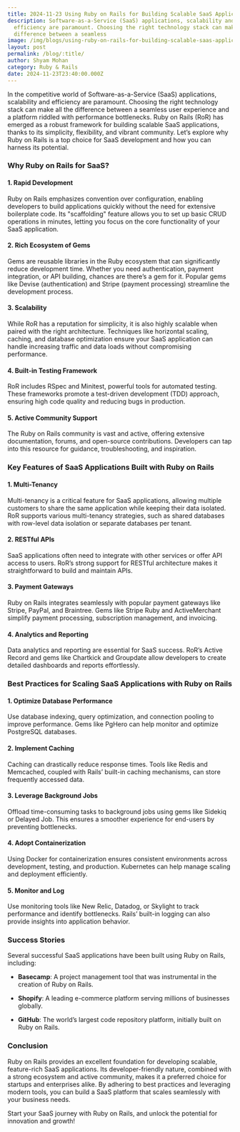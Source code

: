 ```yaml
---
title: 2024-11-23 Using Ruby on Rails for Building Scalable SaaS Applications
description: Software-as-a-Service (SaaS) applications, scalability and
  efficiency are paramount. Choosing the right technology stack can make all the
  difference between a seamless
image: /img/blogs/using-ruby-on-rails-for-building-scalable-saas-applications-1-.webp
layout: post
permalink: /blog/:title/
author: Shyam Mohan
category: Ruby & Rails
date: 2024-11-23T23:40:00.000Z
---
```

In the competitive world of Software-as-a-Service (SaaS) applications, scalability and efficiency are paramount. Choosing the right technology stack can make all the difference between a seamless user experience and a platform riddled with performance bottlenecks. Ruby on Rails (RoR) has emerged as a robust framework for building scalable SaaS applications, thanks to its simplicity, flexibility, and vibrant community. Let’s explore why Ruby on Rails is a top choice for SaaS development and how you can harness its potential.

### Why Ruby on Rails for SaaS?

#### 1. **Rapid Development**

Ruby on Rails emphasizes convention over configuration, enabling developers to build applications quickly without the need for extensive boilerplate code. Its "scaffolding" feature allows you to set up basic CRUD operations in minutes, letting you focus on the core functionality of your SaaS application.

#### 2. **Rich Ecosystem of Gems**

Gems are reusable libraries in the Ruby ecosystem that can significantly reduce development time. Whether you need authentication, payment integration, or API building, chances are there’s a gem for it. Popular gems like Devise (authentication) and Stripe (payment processing) streamline the development process.

#### 3. **Scalability**

While RoR has a reputation for simplicity, it is also highly scalable when paired with the right architecture. Techniques like horizontal scaling, caching, and database optimization ensure your SaaS application can handle increasing traffic and data loads without compromising performance.

#### 4. **Built-in Testing Framework**

RoR includes RSpec and Minitest, powerful tools for automated testing. These frameworks promote a test-driven development (TDD) approach, ensuring high code quality and reducing bugs in production.

#### 5. **Active Community Support**

The Ruby on Rails community is vast and active, offering extensive documentation, forums, and open-source contributions. Developers can tap into this resource for guidance, troubleshooting, and inspiration.

### Key Features of SaaS Applications Built with Ruby on Rails

#### 1. **Multi-Tenancy**

Multi-tenancy is a critical feature for SaaS applications, allowing multiple customers to share the same application while keeping their data isolated. RoR supports various multi-tenancy strategies, such as shared databases with row-level data isolation or separate databases per tenant.

#### 2. **RESTful APIs**

SaaS applications often need to integrate with other services or offer API access to users. RoR’s strong support for RESTful architecture makes it straightforward to build and maintain APIs.

#### 3. **Payment Gateways**

Ruby on Rails integrates seamlessly with popular payment gateways like Stripe, PayPal, and Braintree. Gems like Stripe Ruby and ActiveMerchant simplify payment processing, subscription management, and invoicing.

#### 4. **Analytics and Reporting**

Data analytics and reporting are essential for SaaS success. RoR’s Active Record and gems like Chartkick and Groupdate allow developers to create detailed dashboards and reports effortlessly.

### Best Practices for Scaling SaaS Applications with Ruby on Rails

#### 1. **Optimize Database Performance**

Use database indexing, query optimization, and connection pooling to improve performance. Gems like PgHero can help monitor and optimize PostgreSQL databases.

#### 2. **Implement Caching**

Caching can drastically reduce response times. Tools like Redis and Memcached, coupled with Rails’ built-in caching mechanisms, can store frequently accessed data.

#### 3. **Leverage Background Jobs**

Offload time-consuming tasks to background jobs using gems like Sidekiq or Delayed Job. This ensures a smoother experience for end-users by preventing bottlenecks.

#### 4. **Adopt Containerization**

Using Docker for containerization ensures consistent environments across development, testing, and production. Kubernetes can help manage scaling and deployment efficiently.

#### 5. **Monitor and Log**

Use monitoring tools like New Relic, Datadog, or Skylight to track performance and identify bottlenecks. Rails’ built-in logging can also provide insights into application behavior.

### Success Stories

Several successful SaaS applications have been built using Ruby on Rails, including:

-   **Basecamp**: A project management tool that was instrumental in the creation of Ruby on Rails.
    
-   **Shopify**: A leading e-commerce platform serving millions of businesses globally.
    
-   **GitHub**: The world’s largest code repository platform, initially built on Ruby on Rails.
    

### Conclusion

Ruby on Rails provides an excellent foundation for developing scalable, feature-rich SaaS applications. Its developer-friendly nature, combined with a strong ecosystem and active community, makes it a preferred choice for startups and enterprises alike. By adhering to best practices and leveraging modern tools, you can build a SaaS platform that scales seamlessly with your business needs.

Start your SaaS journey with Ruby on Rails, and unlock the potential for innovation and growth!
